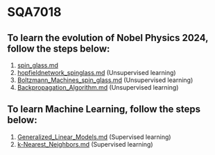 # SQA7018

## To learn the evolution of Nobel Physics 2024, follow the steps below:
1. [spin_glass.md](spin_glass.md)
2. [hopfieldnetwork_spinglass.md](hopfieldnetwork_spinglass.md) (Unsupervised learning)
3. [Boltzmann_Machines_spin_glass.md](Boltzmann_Machines_spin_glass.md) (Unsupervised learning)
4. [Backpropagation_Algorithm.md](Backpropagation_Algorithm.md) (Unsupervised learning)

## To learn Machine Learning, follow the steps below:
1. [Generalized_Linear_Models.md](Generalized_Linear_Models.md) (Supervised learning)
2. [k-Nearest_Neighbors.md](k-Nearest_Neighbors.md) (Supervised learning)
